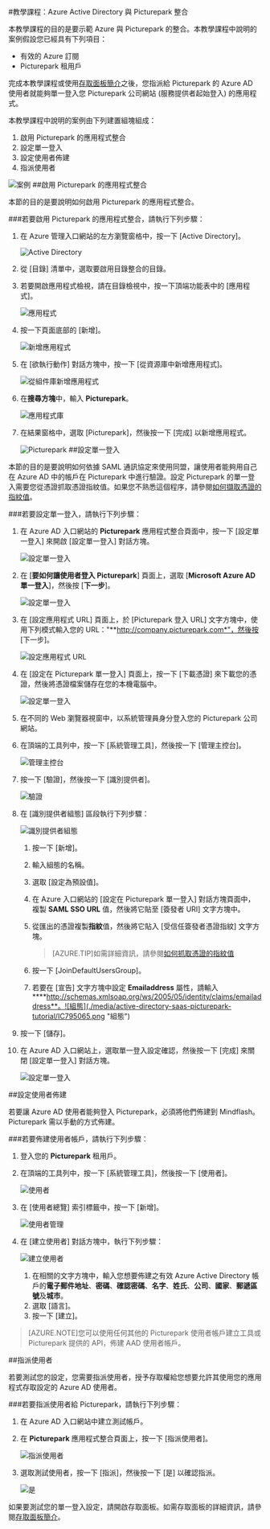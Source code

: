 <properties 
    pageTitle="教學課程：Azure Active Directory 與 Picturepark 整合 | Microsoft Azure" 
    description="了解如何使用 Picturepark 搭配 Azure Active Directory 來啟用單一登入、自動化佈建和更多功能！" 
    services="active-directory" 
    authors="markusvi"  
    documentationCenter="na" 
    manager="stevenpo"/>
<tags 
    ms.service="active-directory" 
    ms.devlang="na" 
    ms.topic="article" 
    ms.tgt_pltfrm="na" 
    ms.workload="identity" 
    ms.date="10/22/2015" 
    ms.author="markvi" />

#教學課程：Azure Active Directory 與 Picturepark 整合
  
本教學課程的目的是要示範 Azure 與 Picturepark 的整合。本教學課程中說明的案例假設您已經具有下列項目：

-   有效的 Azure 訂閱
-   Picturepark 租用戶
  
完成本教學課程或使用[存取面板簡介](active-directory-saas-access-panel-introduction.md)之後，您指派給 Picturepark 的 Azure AD 使用者就能夠單一登入您 Picturepark 公司網站 (服務提供者起始登入) 的應用程式。
  
本教學課程中說明的案例由下列建置組塊組成：

1.  啟用 Picturepark 的應用程式整合
2.  設定單一登入
3.  設定使用者佈建
4.  指派使用者

![案例](./media/active-directory-saas-picturepark-tutorial/IC795055.png "案例")
##啟用 Picturepark 的應用程式整合
  
本節的目的是要說明如何啟用 Picturepark 的應用程式整合。

###若要啟用 Picturepark 的應用程式整合，請執行下列步驟：

1.  在 Azure 管理入口網站的左方瀏覽窗格中，按一下 [Active Directory]。

    ![Active Directory](./media/active-directory-saas-picturepark-tutorial/IC700993.png "Active Directory")

2.  從 [目錄] 清單中，選取要啟用目錄整合的目錄。

3.  若要開啟應用程式檢視，請在目錄檢視中，按一下頂端功能表中的 [應用程式]。

    ![應用程式](./media/active-directory-saas-picturepark-tutorial/IC700994.png "[應用程式]")

4.  按一下頁面底部的 [新增]。

    ![新增應用程式](./media/active-directory-saas-picturepark-tutorial/IC749321.png "新增應用程式")

5.  在 [欲執行動作] 對話方塊中，按一下 [從資源庫中新增應用程式]。

    ![從組件庫新增應用程式](./media/active-directory-saas-picturepark-tutorial/IC749322.png "從組件庫新增應用程式")

6.  在**搜尋方塊**中，輸入 **Picturepark**。

    ![應用程式庫](./media/active-directory-saas-picturepark-tutorial/IC795056.png "應用程式庫")

7.  在結果窗格中，選取 [Picturepark]，然後按一下 [完成] 以新增應用程式。

    ![Picturepark](./media/active-directory-saas-picturepark-tutorial/IC795057.png "Picturepark")
##設定單一登入
  
本節的目的是要說明如何依據 SAML 通訊協定來使用同盟，讓使用者能夠用自己在 Azure AD 中的帳戶在 Picturepark 中進行驗證。設定 Picturepark 的單一登入需要您從憑證抓取憑證指紋值。如果您不熟悉這個程序，請參閱[如何擷取憑證的指紋值](http://youtu.be/YKQF266SAxI)。

###若要設定單一登入，請執行下列步驟：

1.  在 Azure AD 入口網站的 **Picturepark** 應用程式整合頁面中，按一下 [設定單一登入] 來開啟 [設定單一登入] 對話方塊。

    ![設定單一登入](./media/active-directory-saas-picturepark-tutorial/IC795058.png "設定單一登入")

2.  在 [**要如何讓使用者登入 Picturepark**] 頁面上，選取 [**Microsoft Azure AD 單一登入**]，然後按 [**下一步**]。

    ![設定單一登入](./media/active-directory-saas-picturepark-tutorial/IC795059.png "設定單一登入")

3.  在 [設定應用程式 URL] 頁面上，於 [Picturepark 登入 URL] 文字方塊中，使用下列模式輸入您的 URL："**http://company.picturepark.com*"，然後按 [下一步]。

    ![設定應用程式 URL](./media/active-directory-saas-picturepark-tutorial/IC795060.png "設定應用程式 URL")

4.  在 [設定在 Picturepark 單一登入] 頁面上，按一下 [下載憑證] 來下載您的憑證，然後將憑證檔案儲存在您的本機電腦中。

    ![設定單一登入](./media/active-directory-saas-picturepark-tutorial/IC795061.png "設定單一登入")

5.  在不同的 Web 瀏覽器視窗中，以系統管理員身分登入您的 Picturepark 公司網站。

6.  在頂端的工具列中，按一下 [系統管理工具]，然後按一下 [管理主控台]。

    ![管理主控台](./media/active-directory-saas-picturepark-tutorial/IC795062.png "管理主控台")

7.  按一下 [驗證]，然後按一下 [識別提供者]。

    ![驗證](./media/active-directory-saas-picturepark-tutorial/IC795063.png "驗證")

8.  在 [識別提供者組態] 區段執行下列步驟：

    ![識別提供者組態](./media/active-directory-saas-picturepark-tutorial/IC795064.png "識別提供者組態")

    1.  按一下 [新增]。
    2.  輸入組態的名稱。
    3.  選取 [設定為預設值]。
    4.  在 Azure 入口網站的 [設定在 Picturepark 單一登入] 對話方塊頁面中，複製 **SAML SSO URL** 值，然後將它貼至 [簽發者 URI] 文字方塊中。
    5.  從匯出的憑證複製**指紋**值，然後將它貼入 [受信任簽發者憑證指紋] 文字方塊。  

        >[AZURE.TIP]如需詳細資訊，請參閱[如何抓取憑證的指紋值](http://youtu.be/YKQF266SAxI)

    6.  按一下 [JoinDefaultUsersGroup]。
    7.  若要在 [宣告] 文字方塊中設定 **Emailaddress** 屬性，請輸入 ****http://schemas.xmlsoap.org/ws/2005/05/identity/claims/emailaddress**。![組態](./media/active-directory-saas-picturepark-tutorial/IC795065.png "組態")
8.  按一下 [儲存]。

9.  在 Azure AD 入口網站上，選取單一登入設定確認，然後按一下 [完成] 來關閉 [設定單一登入] 對話方塊。

    ![設定單一登入](./media/active-directory-saas-picturepark-tutorial/IC795066.png "設定單一登入")

##設定使用者佈建
  
若要讓 Azure AD 使用者能夠登入 Picturepark，必須將他們佈建到 Mindflash。Picturepark 需以手動的方式佈建。

###若要佈建使用者帳戶，請執行下列步驟：

1.  登入您的 **Picturepark** 租用戶。

2.  在頂端的工具列中，按一下 [系統管理工具]，然後按一下 [使用者]。

    ![使用者](./media/active-directory-saas-picturepark-tutorial/IC795067.png "使用者")

3.  在 [使用者總覽] 索引標籤中，按一下 [新增]。

    ![使用者管理](./media/active-directory-saas-picturepark-tutorial/IC795068.png "使用者管理")

4.  在 [建立使用者] 對話方塊中，執行下列步驟：

    ![建立使用者](./media/active-directory-saas-picturepark-tutorial/IC795069.png "建立使用者")

    1.  在相關的文字方塊中，輸入您想要佈建之有效 Azure Active Directory 帳戶的**電子郵件地址**、**密碼**、**確認密碼**、**名字**、**姓氏**、**公司**、**國家**、**郵遞區號**及**城市**。
    2.  選取 [語言]。
    3.  按一下 [建立]。

>[AZURE.NOTE]您可以使用任何其他的 Picturepark 使用者帳戶建立工具或 Picturepark 提供的 API，佈建 AAD 使用者帳戶。

##指派使用者
  
若要測試您的設定，您需要指派使用者，授予存取權給您想要允許其使用您的應用程式存取設定的 Azure AD 使用者。

###若要指派使用者給 Picturepark，請執行下列步驟：

1.  在 Azure AD 入口網站中建立測試帳戶。

2.  在 **Picturepark** 應用程式整合頁面上，按一下 [指派使用者]。

    ![指派使用者](./media/active-directory-saas-picturepark-tutorial/IC795070.png "指派使用者")

3.  選取測試使用者，按一下 [指派]，然後按一下 [是] 以確認指派。

    ![是](./media/active-directory-saas-picturepark-tutorial/IC767830.png "是")
  
如果要測試您的單一登入設定，請開啟存取面板。如需存取面板的詳細資訊，請參閱[存取面板簡介](active-directory-saas-access-panel-introduction.md)。

<!---HONumber=Nov15_HO1-->